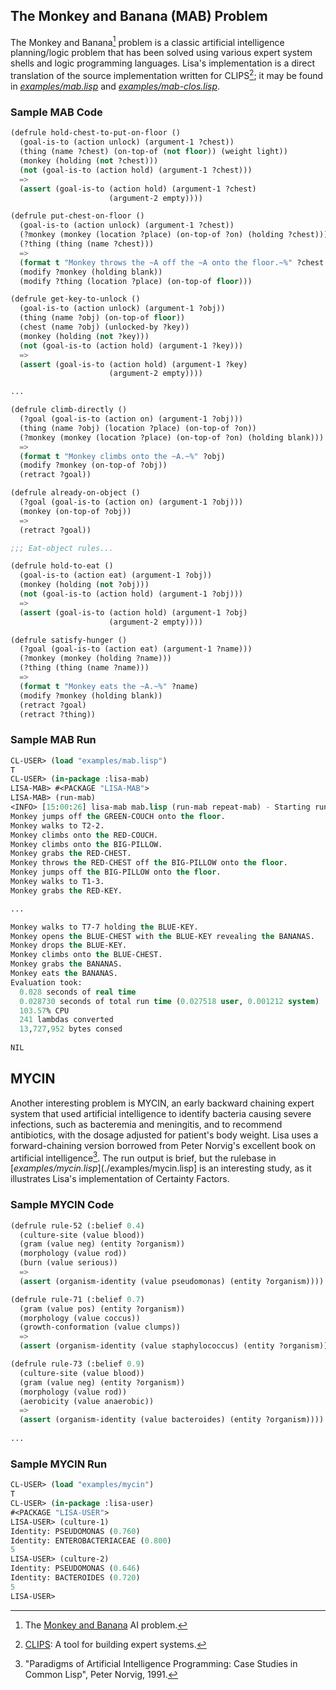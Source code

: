 ## The Monkey and Banana (MAB) Problem ##

The Monkey and Banana[^1] problem is a classic artificial intelligence planning/logic problem that has been solved using
various expert system shells and logic programming languages. Lisa's implementation is a direct translation of the
source implementation written for CLIPS[^2]; it may be found in [_examples/mab.lisp_](./examples/mab.lisp) and
[_examples/mab-clos.lisp_](./examples/mab-clos.lisp).

### Sample MAB Code ###

```lisp
(defrule hold-chest-to-put-on-floor ()
  (goal-is-to (action unlock) (argument-1 ?chest))
  (thing (name ?chest) (on-top-of (not floor)) (weight light))
  (monkey (holding (not ?chest)))
  (not (goal-is-to (action hold) (argument-1 ?chest)))
  =>
  (assert (goal-is-to (action hold) (argument-1 ?chest)
                      (argument-2 empty))))

(defrule put-chest-on-floor ()
  (goal-is-to (action unlock) (argument-1 ?chest))
  (?monkey (monkey (location ?place) (on-top-of ?on) (holding ?chest)))
  (?thing (thing (name ?chest)))
  =>
  (format t "Monkey throws the ~A off the ~A onto the floor.~%" ?chest ?on)
  (modify ?monkey (holding blank))
  (modify ?thing (location ?place) (on-top-of floor)))

(defrule get-key-to-unlock ()
  (goal-is-to (action unlock) (argument-1 ?obj))
  (thing (name ?obj) (on-top-of floor))
  (chest (name ?obj) (unlocked-by ?key))
  (monkey (holding (not ?key)))
  (not (goal-is-to (action hold) (argument-1 ?key)))
  =>
  (assert (goal-is-to (action hold) (argument-1 ?key)
                      (argument-2 empty))))

...

(defrule climb-directly ()
  (?goal (goal-is-to (action on) (argument-1 ?obj)))
  (thing (name ?obj) (location ?place) (on-top-of ?on))
  (?monkey (monkey (location ?place) (on-top-of ?on) (holding blank)))
  =>
  (format t "Monkey climbs onto the ~A.~%" ?obj)
  (modify ?monkey (on-top-of ?obj))
  (retract ?goal))

(defrule already-on-object ()
  (?goal (goal-is-to (action on) (argument-1 ?obj)))
  (monkey (on-top-of ?obj))
  =>
  (retract ?goal))

;;; Eat-object rules...

(defrule hold-to-eat ()
  (goal-is-to (action eat) (argument-1 ?obj))
  (monkey (holding (not ?obj)))
  (not (goal-is-to (action hold) (argument-1 ?obj)))
  =>
  (assert (goal-is-to (action hold) (argument-1 ?obj)
                      (argument-2 empty))))

(defrule satisfy-hunger ()
  (?goal (goal-is-to (action eat) (argument-1 ?name)))
  (?monkey (monkey (holding ?name)))
  (?thing (thing (name ?name)))
  =>
  (format t "Monkey eats the ~A.~%" ?name)
  (modify ?monkey (holding blank))
  (retract ?goal)
  (retract ?thing))
```

### Sample MAB Run ###

```lisp
CL-USER> (load "examples/mab.lisp")
T
CL-USER> (in-package :lisa-mab)
LISA-MAB> #<PACKAGE "LISA-MAB">
LISA-MAB> (run-mab)
<INFO> [15:00:26] lisa-mab mab.lisp (run-mab repeat-mab) - Starting run...
Monkey jumps off the GREEN-COUCH onto the floor.
Monkey walks to T2-2.
Monkey climbs onto the RED-COUCH.
Monkey climbs onto the BIG-PILLOW.
Monkey grabs the RED-CHEST.
Monkey throws the RED-CHEST off the BIG-PILLOW onto the floor.
Monkey jumps off the BIG-PILLOW onto the floor.
Monkey walks to T1-3.
Monkey grabs the RED-KEY.

...

Monkey walks to T7-7 holding the BLUE-KEY.
Monkey opens the BLUE-CHEST with the BLUE-KEY revealing the BANANAS.
Monkey drops the BLUE-KEY.
Monkey climbs onto the BLUE-CHEST.
Monkey grabs the BANANAS.
Monkey eats the BANANAS.
Evaluation took:
  0.028 seconds of real time
  0.028730 seconds of total run time (0.027518 user, 0.001212 system)
  103.57% CPU
  241 lambdas converted
  13,727,952 bytes consed
  
NIL
```

## MYCIN ##

Another interesting problem is MYCIN, an early backward chaining expert system that used artificial intelligence to
identify bacteria causing severe infections, such as bacteremia and meningitis, and to recommend antibiotics, with the
dosage adjusted for patient's body weight. Lisa uses a forward-chaining version borrowed from Peter Norvig's excellent
book on artificial intelligence[^3]. The run output is brief, but the rulebase in
[_examples/mycin.lisp_](./examples/mycin.lisp] is an interesting study, as it illustrates Lisa's implementation of
Certainty Factors.

### Sample MYCIN Code ###

```lisp
(defrule rule-52 (:belief 0.4)
  (culture-site (value blood))
  (gram (value neg) (entity ?organism))
  (morphology (value rod))
  (burn (value serious))
  =>
  (assert (organism-identity (value pseudomonas) (entity ?organism))))

(defrule rule-71 (:belief 0.7)
  (gram (value pos) (entity ?organism))
  (morphology (value coccus))
  (growth-conformation (value clumps))
  =>
  (assert (organism-identity (value staphylococcus) (entity ?organism))))

(defrule rule-73 (:belief 0.9)
  (culture-site (value blood))
  (gram (value neg) (entity ?organism))
  (morphology (value rod))
  (aerobicity (value anaerobic))
  =>
  (assert (organism-identity (value bacteroides) (entity ?organism))))
  
...
```

### Sample MYCIN Run ###

```lisp
CL-USER> (load "examples/mycin")
T
CL-USER> (in-package :lisa-user)
#<PACKAGE "LISA-USER">
LISA-USER> (culture-1)
Identity: PSEUDOMONAS (0.760)
Identity: ENTEROBACTERIACEAE (0.800)
5
LISA-USER> (culture-2)
Identity: PSEUDOMONAS (0.646)
Identity: BACTEROIDES (0.720)
5
LISA-USER> 
```

[^1]: The [Monkey and Banana](https://en.wikipedia.org/wiki/Monkey_and_banana_problem) AI problem.
[^2]: [CLIPS](https://www.clipsrules.net/): A tool for building expert systems.
[^3]: "Paradigms of Artificial Intelligence Programming: Case Studies in Common Lisp", Peter Norvig, 1991.
